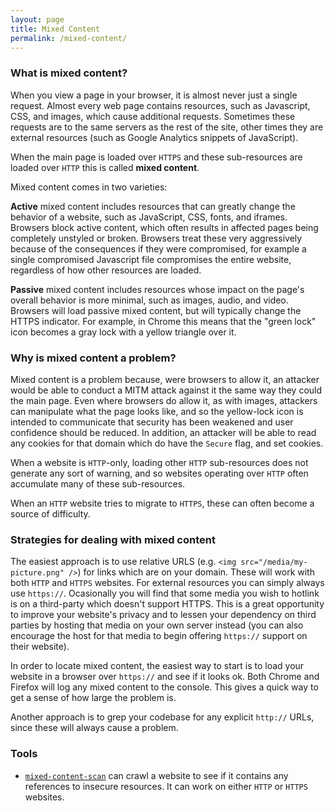 ```yaml
---
layout: page
title: Mixed Content
permalink: /mixed-content/
---
```


### What is mixed content?

When you view a page in your browser, it is almost never just a single request. Almost every web page contains resources, such as Javascript, CSS, and images, which cause additional requests. Sometimes these requests are to the same servers as the rest of the site, other times they are external resources (such as Google Analytics snippets of JavaScript).

When the main page is loaded over `HTTPS` and these sub-resources are loaded over `HTTP` this is called **mixed content**.

Mixed content comes in two varieties:

**Active** mixed content includes resources that can greatly change the behavior of a website, such as JavaScript, CSS, fonts, and iframes. Browsers block active content, which often results in affected pages being completely unstyled or broken. Browsers treat these very aggressively because of the consequences if they were compromised, for example a single compromised Javascript file compromises the entire website, regardless of how other resources are loaded.

**Passive** mixed content includes resources whose impact on the page's overall behavior is more minimal, such as images, audio, and video. Browsers will load passive mixed content, but will typically change the HTTPS indicator. For example, in Chrome this means that the "green lock" icon becomes a gray lock with a yellow triangle over it.

### Why is mixed content a problem?

Mixed content is a problem because, were browsers to allow it, an attacker would be able to conduct a MITM attack against it the same way they could the main page. Even where browsers do allow it, as with images, attackers can manipulate what the page looks like, and so the yellow-lock icon is intended to communicate that security has been weakened and user confidence should be reduced. In addition, an attacker will be able to read any cookies for that domain which do have the `Secure` flag, and set cookies.

When a website is `HTTP`-only, loading other `HTTP` sub-resources does not generate any sort of warning, and so websites operating over `HTTP` often accumulate many of these sub-resources.

When an `HTTP` website tries to migrate to `HTTPS`, these can often become a source of difficulty.

### Strategies for dealing with mixed content

The easiest approach is to use relative URLS (e.g. `<img src="/media/my-picture.png" />`) for links which are on your domain. These will work with both `HTTP` and `HTTPS` websites. For external resources you can simply always use `https://`. Ocasionally you will find that some media you wish to hotlink is on a third-party which doesn't support HTTPS. This is a great opportunity to improve your website's privacy and to lessen your dependency on third parties by hosting that media on your own server instead (you can also encourage the host for that media to begin offering `https://` support on their website).

In order to locate mixed content, the easiest way to start is to load your website in a browser over `https://` and see if it looks ok. Both Chrome and Firefox will log any mixed content to the console. This gives a quick way to get a sense of how large the problem is.

Another approach is to grep your codebase for any explicit `http://` URLs, since these will always cause a problem.

### Tools

* [`mixed-content-scan`](https://github.com/bramus/mixed-content-scan) can crawl a website to see if it contains any references to insecure resources. It can work on either `HTTP` or `HTTPS` websites.
